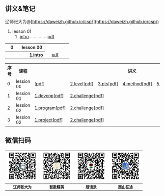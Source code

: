 ## 讲义&笔记

辽师张大为@[https://daweizh.github.io/csp/](https://daweizh.github.io/csp/)

1. lesson 01 
    1. [intro](lesson00/1.intro.html)...............[pdf](lesson00/00.1-intro.pdf)


<table style="border:none;">
  <tr><th width="30">0</th><th with="200">lesson 00</th><td></td><td width="50"></td></tr>
  <tr><th> </th><th>　　<a href='lesson00/1.intro.html'>1.intro</a></th><td></td><td><a href='lesson00/00.1-intro.pdf'>pdf</a></td></tr>
</table>


<table>
  <tr><th>序号</th><th>课程</th><th colspan="6">讲义</th></tr>
  <tr><td>0</td><td>lession 00</td>
    <td style="text-align:left;">
      [<a href='lesson00/00.1-intro.pdf'>pdf</a>]
    </td><td style="text-align:left;">
      <a href='lesson00/2.level.html'>2.level</a>[<a href='lesson00/00.2-level.pdf'>pdf</a>]
    </td><td style="text-align:left;">
      <a href='lesson00/3.pts.html'>3.pts</a>[<a href='lesson00/00.3-pts.pdf'>pdf</a>]
    </td><td style="text-align:left;">
      <a href='lesson00/4.method.html'>4.method</a>[<a href='lesson00/00.4-method.pdf'>pdf</a>]
    </td><td style="text-align:left;">
      <a href='lesson00/5.resource.html'>5.resource</a>[<a href='lesson00/00.5-resource.pdf'>pdf</a>]
    </td><td style="text-align:left;">
      <a href='lesson00/6.tong11.html'>6.tong11</a>[<a href='lesson00/00.6-tong11.pdf'>pdf</a>]
    </td>
  </tr>
  <tr><td>1</td><td>lession 01</td>
    <td style="text-align:left;">
      <a href='lesson01/1.devcpp.html'>1.devcpp</a>[<a href='lesson01/01.1-devcpp.pdf'>pdf</a>]
    </td><td style="text-align:left;" colspan="4">
      <a href='lesson01/2.challenge.html'>2.challenge</a>[<a href='lesson01/01.2-challenge.pdf'>pdf</a>]
    </td><td style="text-align:left;">
      <a href='lesson00/7.organ.html'>7.declaration</a>[<a href='lesson00/00.7-organ.pdf'>pdf</a>]
    </td>
  </tr>
  <tr><td>2</td><td>lession 02</td>
    <td style="text-align:left;">
      <a href='lesson02/1.program.html'>1.program</a>[<a href='lesson02/02.1-program.pdf'>pdf</a>]
    </td><td style="text-align:left;" colspan="5">
      <a href='lesson02/2.challenge.html'>2.challenge</a>[<a href='lesson02/02.2-challenge.pdf'>pdf</a>]
    </td>
  </tr>
  <tr><td>3</td><td>lession 02</td>
    <td style="text-align:left;">
      <a href='lesson03/1.project.html'>1.project</a>[<a href='lesson03/03.1-project.pdf'>pdf</a>]
    </td><td style="text-align:left;" colspan="5">
      <a href='lesson03/2.challenge.html'>2.challenge</a>[<a href='lesson03/03.2-challenge.pdf'>pdf</a>]
    </td>
  </tr>
</table>


## 微信扫码

<table style="font-size:12px;"><tr>
    <td><img src="lesson00/images/zdw.jpg" width="100"></td>
    <td><img src="lesson00/images/idea.jpg" width="100"></td>
    <td><img src="lesson00/images/shl.jpg" width="100"></td>
    <td><img src="lesson00/images/xszt.jpg" width="100"></td>
</tr><tr><th>辽师张大为</th><th>智数精英</th><th>随话录</th><th>西山征途</th></tr>
</table>



    